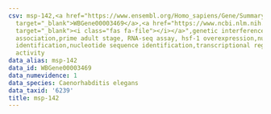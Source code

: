 ```yaml
---
csv: msp-142,<a href="https://www.ensembl.org/Homo_sapiens/Gene/Summary?db=core;g=WBGene00003469"
  target="_blank">WBGene00003469</a>,<a href="https://www.ncbi.nlm.nih.gov/pubmed/30894454"
  target="_blank"><i class="fas fa-file"></i></a>",genetic interference,functional
  association,prime adult stage, RNA-seq assay, hsf-1 overexpression,nucleotide sequence
  identification,nucleotide sequence identification,transcriptional regulation,up-regulates
  activity
data_alias: msp-142
data_id: WBGene00003469
data_numevidence: 1
data_species: Caenorhabditis elegans
data_taxid: '6239'
title: msp-142
---
```

